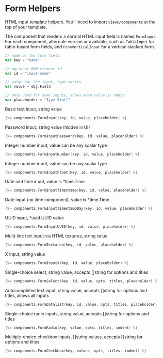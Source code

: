 # Form Helpers

HTML input template helpers. You'll need to import `views/components` at the top of your template.

The component that renders a normal HTML input field is named `FormInput`. 
For each component, alternate version or available, such as `TableInput` for table-based form fields, and `FormVerticalInput` for a vertical stacked form.

```go
// name of the form field
var key = "name"

// optional DOM element id
var id = "input-name"

// value for the input, type varies
var value = obj.Field

// only used for some inputs, shows when value is empty
var placeholder = "Type Stuff" 
```

Basic text input, string value
```go
{%= components.FormInput(key, id, value, placeholder) %}
```

Password input, string value (hidden in UI)
```go
{%= components.FormInputPassword(key, id, value, placeholder) %}
```

Integer number input, value can be any scalar type
```go
{%= components.FormInputNumber(key, id, value, placeholder) %}
```

Integer number input, value can be any scalar type
```go
{%= components.FormInputFloat(key, id, value, placeholder) %}
```

Date and time input, value is *time.Time
```go
{%= components.FormInputTimestamp(key, id, value, placeholder) %}
```

Date input (no time component), value is *time.Time
```go
{%= components.FormInputTimestampDay(key, id, value, placeholder) %}
```

UUID input, *uuid.UUID value
```go
{%= components.FormInputUUID(key, id, value, placeholder) %}
```

Multi-line text input via HTML textarea, string value
```go
{%= components.FormTextarea(key, id, value, placeholder) %}
```

X input, string value
```go
{%= components.FormInputX(key, id, value, placeholder) %}
```

Single-choice select, string value, accepts []string for options and titles
```go
{%= components.FormSelect(key, id, value, opts, titles, placeholder) %}
```

Autocompleted text input, string value, accepts []string for options and titles, allows all inputs
```go
{%= components.FormDatalist(key, id, value, opts, titles, placeholder) %}
```

Single-choice radio inputs, string value, accepts []string for options and titles
```go
{%= components.FormRadio(key, value, opts, titles, indent) %}
```

Multiple-choice checkbox inputs, []string values, accepts []string for options and titles
```go
{%= components.FormCheckbox(key, values, opts, titles, indent) %}
```
